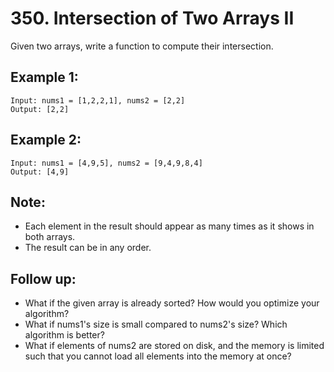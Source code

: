 # 350. Intersection of Two Arrays II

Given two arrays, write a function to compute their intersection.

## Example 1:

```
Input: nums1 = [1,2,2,1], nums2 = [2,2]
Output: [2,2]
```

## Example 2:

```
Input: nums1 = [4,9,5], nums2 = [9,4,9,8,4]
Output: [4,9]
```

## Note:

* Each element in the result should appear as many times as it shows in both arrays.
* The result can be in any order.

## Follow up:

* What if the given array is already sorted? How would you optimize your algorithm?
* What if nums1's size is small compared to nums2's size? Which algorithm is better?
* What if elements of nums2 are stored on disk, and the memory is limited such that you cannot load all elements into the memory at once?